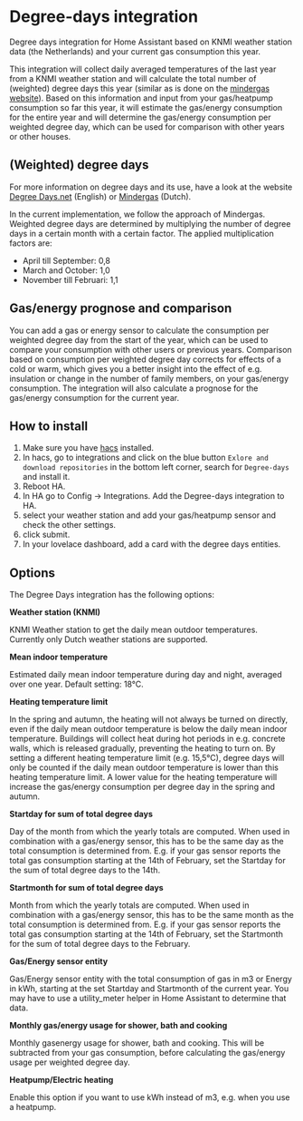 # Degree-days integration

Degree days integration for Home Assistant based on KNMI weather station data (the Netherlands) and your current gas consumption this year.

This integration will collect daily averaged temperatures of the last year from a KNMI weather station and will calculate the total number of (weighted) degree days this year (similar as is done on the [mindergas website](https://www.mindergas.nl)). Based on this information and input from your gas/heatpump consumption so far this year, it will estimate the gas/energy consumption for the entire year and will determine the gas/energy consumption per weighted degree day, which can be used for comparison with other years or other houses.

## (Weighted) degree days
For more information on degree days and its use, have a look at the website [Degree Days.net](https://www.degreedays.net/) (English) or [Mindergas](https://mindergas.nl/degree_days/explanation) (Dutch).

In the current implementation, we follow the approach of Mindergas. Weighted degree days are determined by multiplying the number of degree days in a certain month with a certain factor. The applied multiplication factors are:

- April till September: 0,8
- March and October: 1,0
- November till Februari: 1,1

## Gas/energy prognose and comparison

You can add a gas or energy sensor to calculate the consumption per weighted degree day from the start of the year, which can be used to compare your consumption with other users or previous years. Comparison based on consumption per weighted degree day corrects for effects of a cold or warm, which gives you a better insight into the effect of e.g. insulation or change in the number of family members, on your gas/energy consumption. The integration will also calculate a prognose for the gas/energy consumption for the current year.

## How to install

1. Make sure you have [hacs](https://hacs.xyz/) installed.
2. In hacs, go to integrations and click on the blue button `Exlore and download repositories` in the bottom left corner, search for `Degree-days` and install it.
3. Reboot HA.
4. In HA go to Config -> Integrations. Add the Degree-days integration to HA.
5. select your weather station and add your gas/heatpump sensor and check the other settings.
6. click submit.
7. In your lovelace dashboard, add a card with the degree days entities.

## Options

The Degree Days integration has the following options:

**Weather station (KNMI)**

KNMI Weather station to get the daily mean outdoor temperatures. Currently only Dutch weather stations are supported.

**Mean indoor temperature**

Estimated daily mean indoor temperature during day and night, averaged over one year. Default setting: 18°C.

**Heating temperature limit**

In the spring and autumn, the heating will not always be turned on directly, even if the daily mean outdoor temperature is below the daily mean indoor temperature. Buildings will collect heat during hot periods in e.g. concrete walls, which is released gradually, preventing the heating to turn on. By setting a different heating temperature limit (e.g. 15,5°C), degree days will only be counted if the daily mean outdoor temperature is lower than this heating temperature limit. A lower value for the heating temperature will increase the gas/energy consumption per degree day in the spring and autumn.

**Startday for sum of total degree days**

Day of the month from which the yearly totals are computed. When used in combination with a gas/energy sensor, this has to be the same day as the total consumption is determined from. E.g. if your gas sensor reports the total gas consumption starting at the 14th of February, set the Startday for the sum of total degree days to the 14th.

**Startmonth for sum of total degree days**

Month from which the yearly totals are computed. When used in combination with a gas/energy sensor, this has to be the same month as the total consumption is determined from. E.g. if your gas sensor reports the total gas consumption starting at the 14th of February, set the Startmonth for the sum of total degree days to the February.

**Gas/Energy sensor entity**

Gas/Energy sensor entity with the total consumption of gas in m3 or Energy in kWh, starting at the set Startday and Startmonth of the current year. You may have to use a utility_meter helper in Home Assistant to determine that data.

**Monthly gas/energy usage for shower, bath and cooking**

Monthly gasenergy usage for shower, bath and cooking. This will be subtracted from your gas consumption, before calculating the gas/energy usage per weighted degree day.

**Heatpump/Electric heating**

Enable this option if you want to use kWh instead of m3, e.g. when you use a heatpump.
